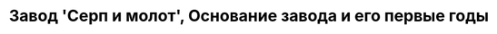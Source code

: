---
title: "Завод 'Серп и молот', Основание завода и его первые годы"
js: "/js"
css: "/css/base.css"
django_url: "/mmz/osnovanie_zavoda"
draft: false
description: "В 1884 году Юлий Гужон открывает московский металлический завод, который в последствие стал заводом 'Серп и молот'"
partial: "chapter_1.html"
type: "django_html"
order: 1
---